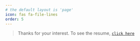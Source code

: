 ```yaml
---
# the default layout is 'page'
icon: fas fa-file-lines
order: 5
---
```


> Thanks for your interest. To see the resume, [`click here`](#)
